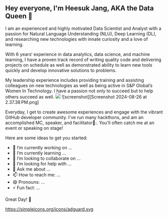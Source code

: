 ## Hey everyone, I'm Heesuk Jang, AKA the Data Queen 👋
I am an experienced and highly motivated Data Scientist and Analyst with a passion for Natural Language Understanding (NLU), Deep Learning (DL), and researching new technologies with innate curiosity and a love of learning.

With 6 years‘ experience in data analytics, data science, and machine learning, I have a proven track record of writing quality code and delivering projects on schedule as well as demonstrated ability to learn new tools quickly and develop innovative solutions to problems.

My leadership experience includes providing training and assisting colleagues on new technologies as well as being active in S&P Global’s Women In Technology. I have a passion not only to succeed but to help others succeed as well.
<img src="https://raw.githubusercontent.com/MishManners/MishManners/master/All%20-%20Hackathon%20QueenV2.jpg?raw=true">
![screenshot][Screenshot 2024-08-26 at 2.37.38 PM.png]


Everyday, I get to create awesome experiences and engage with the vibrant GitHub developer community. I've run many hackthons, and am an accomplished MC, speaker, and facilitator🎤:. You'll often catch me at an event or speaking on stage!

Here are some ideas to get you started:

- 🔭 I’m currently working on ...
- 🌱 I’m currently learning ...
- 👯 I’m looking to collaborate on ...
- 🤔 I’m looking for help with ...
- 💬 Ask me about ...
- 📫 How to reach me: ...
- 😄 Pronouns: ...
- ⚡ Fun fact: ...

Great Day! 🚀


https://simpleicons.org/icons/adguard.svg
